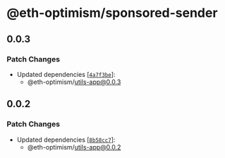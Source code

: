 # @eth-optimism/sponsored-sender

## 0.0.3

### Patch Changes

- Updated dependencies [[`4a7f3be`](https://github.com/ethereum-optimism/ecosystem/commit/4a7f3be47fd7ebef846341c499588bdcb2a00773)]:
  - @eth-optimism/utils-app@0.0.3

## 0.0.2

### Patch Changes

- Updated dependencies [[`8b58cc7`](https://github.com/ethereum-optimism/ecosystem/commit/8b58cc7e852d066561f1e680fca5d29a2dd318b1)]:
  - @eth-optimism/utils-app@0.0.2
